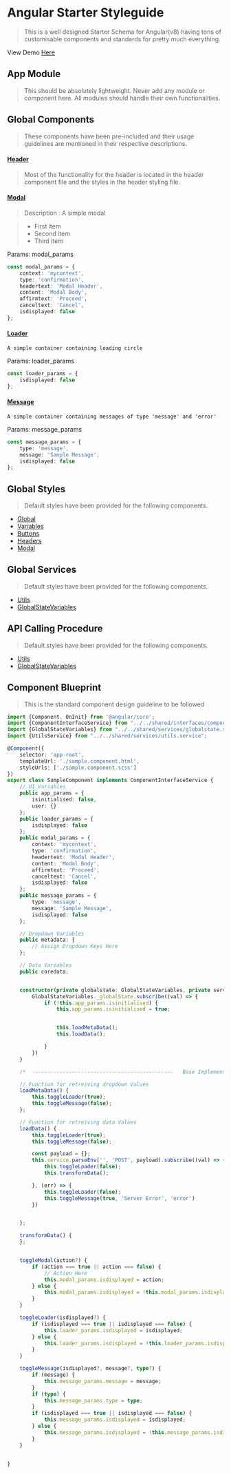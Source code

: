 # Angular Starter Styleguide
> This is a well designed Starter Schema for Angular(v8) having tons of 
customisable components and standards for pretty much everything.

View Demo [Here](https://tosh99.github.io/AngularStarter/)

## App Module
> This should be absolutely lightweight. Never add any module or component here. All 
modules should handle their own functionalities.

## Global Components
> These components have been pre-included and their usage guidelines are mentioned 
in their respective descriptions. 


#### [Header]() 
> Most of the functionality for the header is located in the header component 
file and the styles in the header styling file.

#### [Modal]() 
> Description : A simple modal
	
>- First item
>- Second item
>- Third item


Params: modal_params
```typescript
const modal_params = {
    context: 'mycontext', 
    type: 'confirmation', 
    headertext: 'Modal Header', 
    content: 'Modal Body', 
    affirmtext: 'Proceed', 
    canceltext: 'Cancel',  
    isdisplayed: false
};
```

#### [Loader]() 
    A simple container containing loading circle


Params: loader_params
```typescript
const loader_params = {
    isdisplayed: false
};
```



#### [Message]() 
    A simple container containing messages of type 'message' and 'error'

Params: message_params
```typescript
const message_params = {
    type: 'message',
    message: 'Sample Message',
    isdisplayed: false
};
```



## Global Styles
> Default styles have been provided for the following components. 

* [Global](https://github.com/tosh99/AngularStarter/blob/master/src/styles.scss)
* [Variables](https://github.com/tosh99/AngularStarter/blob/master/src/app/shared/stylesheets/variables.scss)
* [Buttons](https://github.com/tosh99/AngularStarter/blob/master/src/app/shared/stylesheets/buttons.scss)
* [Headers](https://github.com/tosh99/AngularStarter/blob/master/src/app/shared/components/header/header.component.scss)
* [Modal](https://github.com/tosh99/AngularStarter/blob/master/src/app/shared/components/modal/modal.component.scss)

## Global Services
> Default styles have been provided for the following components. 

* [Utils](https://github.com/tosh99/AngularStarter/blob/master/src/styles.scss)
* [GlobalStateVariables](https://github.com/tosh99/AngularStarter/blob/master/src/app/shared/stylesheets/variables.scss)

## API Calling Procedure
> Default styles have been provided for the following components. 

* [Utils](https://github.com/tosh99/AngularStarter/blob/master/src/styles.scss)
* [GlobalStateVariables](https://github.com/tosh99/AngularStarter/blob/master/src/app/shared/stylesheets/variables.scss)


## Component Blueprint
> This is the standard component design guideline to be followed

```typescript
import {Component, OnInit} from '@angular/core';
import {ComponentInterfaceService} from "../../shared/interfaces/component.interface";
import {GlobalStateVariables} from "../../shared/services/globalstate.service";
import {UtilsService} from "../../shared/services/utils.service";

@Component({
    selector: 'app-root',
    templateUrl: './sample.component.html',
    styleUrls: ['./sample.component.scss']
})
export class SampleComponent implements ComponentInterfaceService {
    // UI Variables
    public app_params = {
        isinitialised: false,
        user: {}
    };
    public loader_params = {
        isdisplayed: false
    };
    public modal_params = {
        context: 'mycontext',
        type: 'confirmation',
        headertext: 'Modal Header',
        content: 'Modal Body',
        affirmtext: 'Proceed',
        canceltext: 'Cancel',
        isdisplayed: false
    };
    public message_params = {
        type: 'message',
        message: 'Sample Message',
        isdisplayed: false
    };

    // Dropdown Variables
    public metadata: {
        // Assign Dropdown Keys Here
    };

    // Data Variables
    public coredata;


    constructor(private globalstate: GlobalStateVariables, private service: UtilsService) {
        GlobalStateVariables._globalState.subscribe((val) => {
            if (!this.app_params.isinitialised) {
                this.app_params.isinitialised = true;


                this.loadMetaData();
                this.loadData();

            }
        })
    }

    /*  ----------------------------------------------   Base Implementations  ------------------------------------ */

    // Function for retreiving dropdown Values
    loadMetaData() {
        this.toggleLoader(true);
        this.toggleMessage(false);
    };

    // Function for retreiving data Values
    loadData() {
        this.toggleLoader(true);
        this.toggleMessage(false);

        const payload = {};
        this.service.parseEnv('', 'POST', payload).subscribe((val) => {
            this.toggleLoader(false);
            this.transformData();

        }, (err) => {
            this.toggleLoader(false);
            this.toggleMessage(true, 'Server Error', 'error')
        })


    };

    transformData() {
    };


    toggleModal(action?) {
        if (action === true || action === false) {
            // Action Here
            this.modal_params.isdisplayed = action;
        } else {
            this.modal_params.isdisplayed = !this.modal_params.isdisplayed;
        }
    }

    toggleLoader(isdisplayed?) {
        if (isdisplayed === true || isdisplayed === false) {
            this.loader_params.isdisplayed = isdisplayed;
        } else {
            this.loader_params.isdisplayed = !this.loader_params.isdisplayed;
        }
    }

    toggleMessage(isdisplayed?, message?, type?) {
        if (message) {
            this.message_params.message = message;
        }
        if (type) {
            this.message_params.type = type;
        }
        if (isdisplayed === true || isdisplayed === false) {
            this.message_params.isdisplayed = isdisplayed;
        } else {
            this.message_params.isdisplayed = !this.message_params.isdisplayed;
        }
    }


}

```




